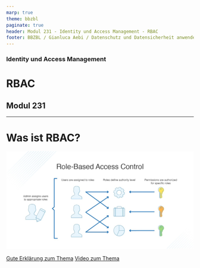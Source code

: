 ```yaml
---
marp: true
theme: bbzbl
paginate: true
header: Modul 231 - Identity und Access Management - RBAC
footer: BBZBL / Gianluca Aebi / Datenschutz und Datensicherheit anwenden
---
```


<!-- _class: big center -->
### Identity und Access Management
# RBAC
## Modul 231

---
# Was ist RBAC?
[![RBAC](../images/role-based-access-control.jpg)](https://www.dnsstuff.com/de/rbac-vs-abac-zugriffskontrolle)

[Gute Erklärung zum Thema](https://www.dnsstuff.com/de/rbac-vs-abac-zugriffskontrolle)
[Video zum Thema](https://www.youtube.com/watch?v=C4NP8Eon3cA)
